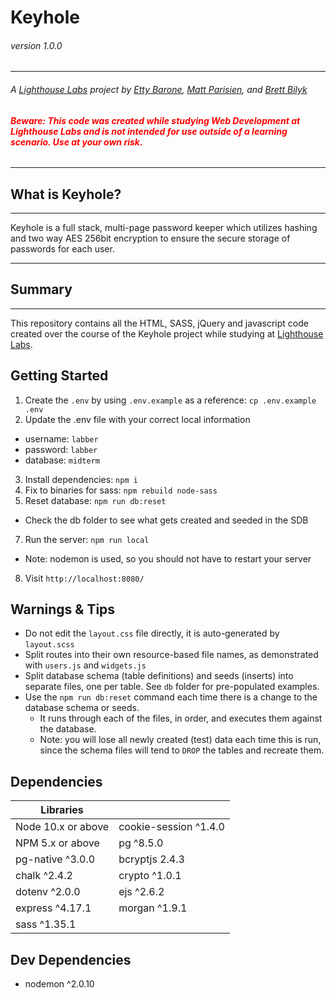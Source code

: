 # Keyhole
###### version 1.0.0

---

###### A [Lighthouse Labs](https://www.lighthouselabs.ca/) project by [Etty Barone](https://github.com/EttyDaniel), [Matt Parisien](https://github.com/mattparisien), and [Brett Bilyk](https://github.com/bilykb)
###### <span style="color:red">**Beware:  This code was created while studying Web Development at Lighthouse Labs and is _not_ intended for use outside of a learning scenario. Use at your own risk.**</span>

---
## What is Keyhole?
---

Keyhole is a full stack, multi-page password keeper which utilizes hashing and two way AES 256bit encryption to ensure the secure storage of passwords for each user.

---
## Summary
---

This repository contains all the HTML, SASS, jQuery and javascript code created over the course of the Keyhole project while studying at [Lighthouse Labs](https://www.lighthouselabs.ca/). 


## Getting Started

1. Create the `.env` by using `.env.example` as a reference: `cp .env.example .env`
2. Update the .env file with your correct local information 
  - username: `labber` 
  - password: `labber` 
  - database: `midterm`
3. Install dependencies: `npm i`
4. Fix to binaries for sass: `npm rebuild node-sass`
5. Reset database: `npm run db:reset`
  - Check the db folder to see what gets created and seeded in the SDB
7. Run the server: `npm run local`
  - Note: nodemon is used, so you should not have to restart your server
8. Visit `http://localhost:8080/`

## Warnings & Tips

- Do not edit the `layout.css` file directly, it is auto-generated by `layout.scss`
- Split routes into their own resource-based file names, as demonstrated with `users.js` and `widgets.js`
- Split database schema (table definitions) and seeds (inserts) into separate files, one per table. See `db` folder for pre-populated examples. 
- Use the `npm run db:reset` command each time there is a change to the database schema or seeds. 
  - It runs through each of the files, in order, and executes them against the database. 
  - Note: you will lose all newly created (test) data each time this is run, since the schema files will tend to `DROP` the tables and recreate them.

## Dependencies

| **Libraries** |  |
|---|---|
| Node 10.x or above | cookie-session ^1.4.0 |
| NPM 5.x or above| pg ^8.5.0 |
| pg-native ^3.0.0 | bcryptjs 2.4.3 |
| chalk ^2.4.2 | crypto ^1.0.1 |
| dotenv ^2.0.0 | ejs ^2.6.2 |
| express ^4.17.1 | morgan ^1.9.1 |
| sass ^1.35.1 | |

## Dev Dependencies

- nodemon ^2.0.10
